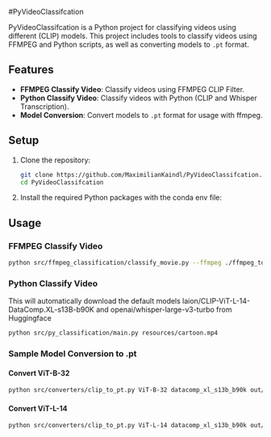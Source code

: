#PyVideoClassifcation

PyVideoClassifcation is a Python project for classifying videos using different (CLIP) models. This project includes tools to classify videos using FFMPEG and Python scripts, as well as converting models to `.pt` format.

## Features

- **FFMPEG Classify Video**: Classify videos using FFMPEG CLIP Filter.
- **Python Classify Video**: Classify videos with Python (CLIP and Whisper Transcription).
- **Model Conversion**: Convert models to `.pt` format for usage with ffmpeg.

## Setup

1. Clone the repository:
    ```sh
    git clone https://github.com/MaximilianKaindl/PyVideoClassifcation.git
    cd PyVideoClassifcation
    ```

2. Install the required Python packages with the conda env file:

## Usage

### FFMPEG Classify Video

```sh
python src/ffmpeg_classification/classify_movie.py --ffmpeg ./ffmpeg_tools/ffmpeg --input resources/cartoon.mp4 --model resources/models/openclip-vit-l-14.pt --tokenizer resources/tokenizer.json --labels resources/labels.txt
```

### Python Classify Video

This will automatically download the default models laion/CLIP-ViT-L-14-DataComp.XL-s13B-b90K and openai/whisper-large-v3-turbo from Huggingface

```sh
python src/py_classification/main.py resources/cartoon.mp4
```

### Sample Model Conversion to .pt

#### Convert ViT-B-32

```sh
python src/converters/clip_to_pt.py ViT-B-32 datacomp_xl_s13b_b90k out/openclip-vit-b-32.pt resources/input.png
```

#### Convert ViT-L-14

```sh
python src/converters/clip_to_pt.py ViT-L-14 datacomp_xl_s13b_b90k out/openclip-vit-l-14.pt resources/input.png
```
